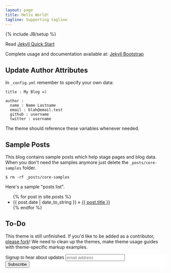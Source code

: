 ```yaml
---
layout: page
title: Hello World!
tagline: Supporting tagline
---
```

{% include JB/setup %}

Read [Jekyll Quick Start](http://jekyllbootstrap.com/usage/jekyll-quick-start.html)

Complete usage and documentation available at: [Jekyll Bootstrap](http://jekyllbootstrap.com)

## Update Author Attributes

In `_config.yml` remember to specify your own data:
    
    title : My Blog =)
    
    author :
      name : Name Lastname
      email : blah@email.test
      github : username
      twitter : username

The theme should reference these variables whenever needed.
    
## Sample Posts

This blog contains sample posts which help stage pages and blog data.
When you don't need the samples anymore just delete the `_posts/core-samples` folder.

    $ rm -rf _posts/core-samples

Here's a sample "posts list".

<ul class="posts">
  {% for post in site.posts %}
    <li><span>{{ post.date | date_to_string }}</span> &raquo; <a href="{{ BASE_PATH }}{{ post.url }}">{{ post.title }}</a></li>
  {% endfor %}
</ul>

## To-Do

This theme is still unfinished. If you'd like to be added as a contributor, [please fork](http://github.com/plusjade/jekyll-bootstrap)!
We need to clean up the themes, make theme usage guides with theme-specific markup examples.

<!-- Begin MailChimp Signup Form -->
<link href="http://cdn-images.mailchimp.com/embedcode/slim-081711.css" rel="stylesheet" type="text/css" />
<style type="text/css">
  #mc_embed_signup{background:#fff; clear:left; font:14px Helvetica,Arial,sans-serif; }
  /* Add your own MailChimp form style overrides in your site stylesheet or in this style block.
     We recommend moving this block and the preceding CSS link to the HEAD of your HTML file. */
</style>
<div id="mc_embed_signup">
<form action="http://nymote.us5.list-manage.com/subscribe/post?u=8a83b2d5453bba2ee5838b4ad&amp;id=a41245094c" method="post" id="mc-embedded-subscribe-form" name="mc-embedded-subscribe-form" class="validate" target="_blank" />
  <label for="mce-EMAIL">Signup to hear about updates</label>
  <input type="email" value="" name="EMAIL" class="email" id="mce-EMAIL" placeholder="email address" required>
  <div class="clear"><input type="submit" value="Subscribe" name="subscribe" id="mc-embedded-subscribe" class="button"></div>
</form>
</div>

<!--End mc_embed_signup-->


